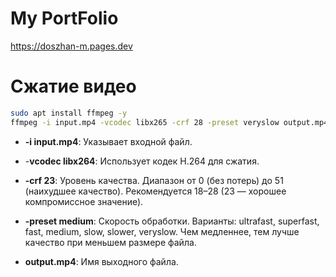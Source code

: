 # My PortFolio
https://doszhan-m.pages.dev


# Сжатие видео
```bash
sudo apt install ffmpeg -y
ffmpeg -i input.mp4 -vcodec libx265 -crf 28 -preset veryslow output.mp4
```
- **-i input.mp4**: Указывает входной файл.

- -**vcodec libx264**: Использует кодек H.264 для сжатия.

- **-crf 23**: Уровень качества. Диапазон от 0 (без потерь) до 51 (наихудшее качество). Рекомендуется 18–28 (23 — хорошее компромиссное значение).

- **-preset medium**: Скорость обработки. Варианты: ultrafast, superfast, fast, medium, slow, slower, veryslow. Чем медленнее, тем лучше качество при меньшем размере файла.

- **output.mp4**: Имя выходного файла.

